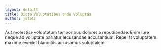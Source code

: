 ```yaml
---
layout: default
title: Dicta Voluptatibus Unde Voluptas
author: jstotz
---
```


Aut molestiae voluptatum temporibus dolores a repudiandae. Enim iure neque ad voluptate pariatur recusandae accusantium. Repellat voluptatem maxime eveniet blanditiis accusamus voluptatem.
